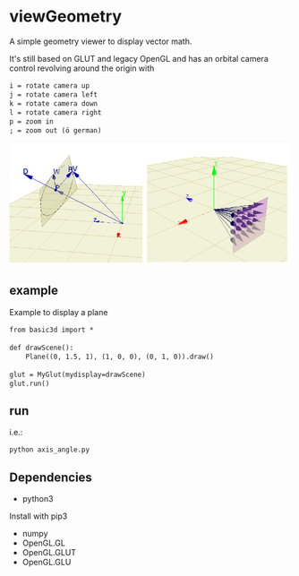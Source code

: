 # viewGeometry
A simple geometry viewer to display vector math.

It's still based on GLUT and legacy OpenGL and has an orbital camera control revolving around the origin with

    i = rotate camera up
    j = rotate camera left
    k = rotate camera down
    l = rotate camera right
    p = zoom in
    ; = zoom out (ö german)

![image](https://github.com/KadaB/viewGeometry/blob/main/image.png)

## example
Example to display a plane


    from basic3d import *
    
    def drawScene():
        Plane((0, 1.5, 1), (1, 0, 0), (0, 1, 0)).draw()
    
    glut = MyGlut(mydisplay=drawScene)
    glut.run()


## run
i.e.:

    python axis_angle.py

## Dependencies
- python3

Install with pip3
- numpy
- OpenGL.GL
- OpenGL.GLUT
- OpenGL.GLU

